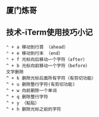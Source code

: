 ## 厦门炼哥
## 技术-iTerm使用技巧小记

```
⌃ + a 移动到行首 （ahead）
⌃ + e 移动到行末 （end）
⌃ + f 光标向后移动一个字符（after）
^ + b 光标向前移动一个字符（before）
文字删除
^ + k 删除光标后面所有字符（有剪切功能）
^ + u 删除整行字符(有剪切功能)
^ + w 向前删除一个单词
^ + q 删除整行字符
^ + y （粘贴）
^ + h 删除光标之前的字符
```
